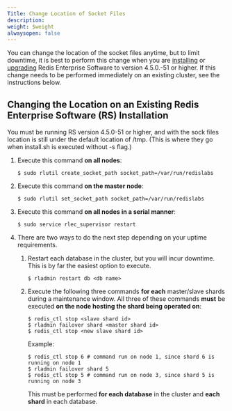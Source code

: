 ```yaml
---
Title: Change Location of Socket Files
description: 
weight: $weight
alwaysopen: false
---
```

You can change the location of the socket files anytime, but to limit
downtime, it is best to perform this change when you are
[installing](/redis-enterprise-documentation/administering/installing-upgrading/downloading-installing/)
or
[upgrading](/redis-enterprise-documentation/administering/installing-upgrading/upgrading/)
Redis Enterprise Software to version 4.5.0.-51 or higher. If this change
needs to be performed immediately on an existing cluster, see the
instructions below.

Changing the Location on an Existing Redis Enterprise Software (RS) Installation
--------------------------------------------------------------------------------

You must be running RS version 4.5.0-51 or higher, and with the sock
files location is still under the default location of /tmp. (This is
where they go when install.sh is executed without -s flag.)

1.  Execute this command **on all nodes**:

    ``` {style="border: 2px solid #ddd; font-family: courier; background-color: #333; color: #fff; padding: 10px; -webkit-font-smoothing: auto;"}
    $ sudo rlutil create_socket_path socket_path=/var/run/redislabs
    ```

2.  Execute this command **on the master node**:

    ``` {style="border: 2px solid #ddd; font-family: courier; background-color: #333; color: #fff; padding: 10px; -webkit-font-smoothing: auto;"}
    $ sudo rlutil set_socket_path socket_path=/var/run/redislabs
    ```

3.  Execute this command **on all nodes in a serial manner**:

    ``` {style="border: 2px solid #ddd; font-family: courier; background-color: #333; color: #fff; padding: 10px; -webkit-font-smoothing: auto;"}
    $ sudo service rlec_supervisor restart
    ```

4.  There are two ways to do the next step depending on your uptime
    requirements.
    1.  Restart each database in the cluster, but you will incur
        downtime. This is by far the easiest option to execute.

        ``` {style="border: 2px solid #ddd; font-family: courier; background-color: #333; color: #fff; padding: 10px; -webkit-font-smoothing: auto;"}
        $ rladmin restart db <db name>
        ```

    2.  Execute the following three commands **for each** master/slave
        shards during a maintenance window. All three of these commands
        **must** be executed **on the node hosting the shard being
        operated on**:

        ``` {style="border: 2px solid #ddd; font-family: courier; background-color: #333; color: #fff; padding: 10px; -webkit-font-smoothing: auto;"}
        $ redis_ctl stop <slave shard id>
        $ rladmin failover shard <master shard id>
        $ redis_ctl stop <new slave shard id>
        ```

        Example:

        ``` {style="border: 2px solid #ddd; font-family: courier; background-color: #333; color: #fff; padding: 10px; -webkit-font-smoothing: auto;"}
        $ redis_ctl stop 6 # command run on node 1, since shard 6 is running on node 1
        $ rladmin failover shard 5
        $ redis_ctl stop 5 # command run on node 3, since shard 5 is running on node 3
        ```

        This must be performed **for each database** in the cluster and
        **each shard** in each database.
